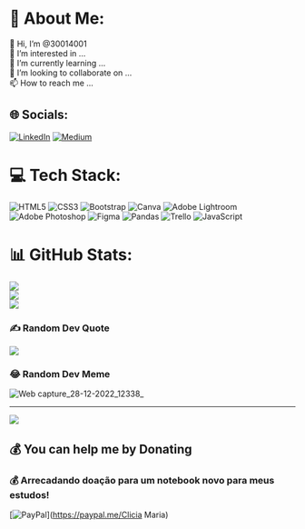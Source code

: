 # 💫 About Me:
👋 Hi, I’m @30014001<br>👀 I’m interested in ...<br>🌱 I’m currently learning ...<br>💞️ I’m looking to collaborate on ...<br>📫 How to reach me ...


## 🌐 Socials:
[![LinkedIn](https://img.shields.io/badge/LinkedIn-%230077B5.svg?logo=linkedin&logoColor=white)](https://linkedin.com/in/https://www.linkedin.com/in/clicia-nascimento-6b3ba91b6) [![Medium](https://img.shields.io/badge/Medium-12100E?logo=medium&logoColor=white)](https://medium.com/@Clicianascimento) 

# 💻 Tech Stack:
![HTML5](https://img.shields.io/badge/html5-%23E34F26.svg?style=for-the-badge&logo=html5&logoColor=white) ![CSS3](https://img.shields.io/badge/css3-%231572B6.svg?style=for-the-badge&logo=css3&logoColor=white) ![Bootstrap](https://img.shields.io/badge/bootstrap-%23563D7C.svg?style=for-the-badge&logo=bootstrap&logoColor=white) ![Canva](https://img.shields.io/badge/Canva-%2300C4CC.svg?style=for-the-badge&logo=Canva&logoColor=white) ![Adobe Lightroom](https://img.shields.io/badge/Adobe%20Lightroom-31A8FF.svg?style=for-the-badge&logo=Adobe%20Lightroom&logoColor=white) ![Adobe Photoshop](https://img.shields.io/badge/adobephotoshop-%2331A8FF.svg?style=for-the-badge&logo=adobephotoshop&logoColor=white) 	![Figma](https://img.shields.io/badge/figma-%23F24E1E.svg?style=for-the-badge&logo=figma&logoColor=white) ![Pandas](https://img.shields.io/badge/pandas-%23150458.svg?style=for-the-badge&logo=pandas&logoColor=white) ![Trello](https://img.shields.io/badge/Trello-%23026AA7.svg?style=for-the-badge&logo=Trello&logoColor=white) ![JavaScript](https://img.shields.io/badge/javascript-%23323330.svg?style=for-the-badge&logo=javascript&logoColor=%23F7DF1E)
# 📊 GitHub Stats:
![](https://github-readme-stats.vercel.app/api?username=Clicia739&theme=jolly&hide_border=false&include_all_commits=true&count_private=true)<br/>
![](https://github-readme-streak-stats.herokuapp.com/?user=Clicia739&theme=jolly&hide_border=false)<br/>
![](https://github-readme-stats.vercel.app/api/top-langs/?username=Clicia739&theme=jolly&hide_border=false&include_all_commits=true&count_private=true&layout=compact)

### ✍️ Random Dev Quote
![](https://quotes-github-readme.vercel.app/api?type=horizontal&theme=radical)

### 😂 Random Dev Meme
![Web capture_28-12-2022_12338_](https://user-images.githubusercontent.com/108556269/209836029-cd53be66-a5ea-4322-8530-a19f67f9c13e.jpeg)
 

---
[![](https://visitcount.itsvg.in/api?id=Clicia739&icon=2&color=10)](https://visitcount.itsvg.in)

  ## 💰 You can help me by Donating
  ### 💰 Arrecadando doação para um notebook novo para meus estudos! 
  [![PayPal](https://img.shields.io/badge/PayPal-00457C?style=for-the-badge&logo=paypal&logoColor=white)](https://paypal.me/Clicia Maria) 

  
<!-- Proudly created with GPRM ( https://gprm.itsvg.in ) -->

